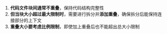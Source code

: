 1. **代码文件块间通常不重叠**，保持代码结构完整性
2. **但当块大小超过最大限制时**，需要进行拆分并**添加重叠**，确保拆分后能保持连接部分的上下文
3. **重叠大小要考虑比例限制**，即使加上重叠后也不能超出总大小限制
